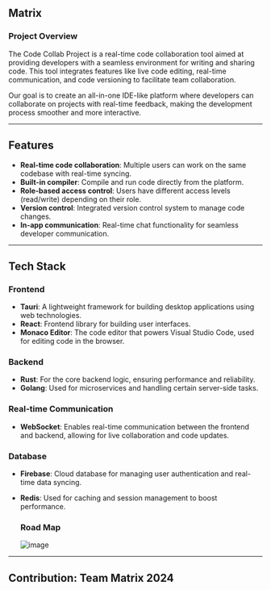 ## Matrix

### **Project Overview**
The Code Collab Project is a real-time code collaboration tool aimed at providing developers with a seamless environment for writing and sharing code. This tool integrates features like live code editing, real-time communication, and code versioning to facilitate team collaboration.

Our goal is to create an all-in-one IDE-like platform where developers can collaborate on projects with real-time feedback, making the development process smoother and more interactive.

---

## **Features**
- **Real-time code collaboration**: Multiple users can work on the same codebase with real-time syncing.
- **Built-in compiler**: Compile and run code directly from the platform.
- **Role-based access control**: Users have different access levels (read/write) depending on their role.
- **Version control**: Integrated version control system to manage code changes.
- **In-app communication**: Real-time chat functionality for seamless developer communication.

---

## **Tech Stack**

### **Frontend**
- **Tauri**: A lightweight framework for building desktop applications using web technologies.
- **React**: Frontend library for building user interfaces.
- **Monaco Editor**: The code editor that powers Visual Studio Code, used for editing code in the browser.

### **Backend**
- **Rust**: For the core backend logic, ensuring performance and reliability.
- **Golang**: Used for microservices and handling certain server-side tasks.

### **Real-time Communication**
- **WebSocket**: Enables real-time communication between the frontend and backend, allowing for live collaboration and code updates.

### **Database**
- **Firebase**: Cloud database for managing user authentication and real-time data syncing.
- **Redis**: Used for caching and session management to boost performance.

  ### **Road Map**
  ![image](https://github.com/user-attachments/assets/1cda81ac-9e14-4fd8-8891-2319158ef50d)


---

## **Contribution:** Team Matrix 2024

